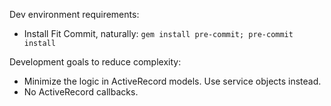Dev environment requirements:
- Install Fit Commit, naturally: `gem install pre-commit; pre-commit install`

Development goals to reduce complexity:
- Minimize the logic in ActiveRecord models. Use service objects instead.
- No ActiveRecord callbacks.
